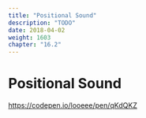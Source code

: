 ```yaml
---
title: "Positional Sound"
description: "TODO"
date: 2018-04-02
weight: 1603
chapter: "16.2"
---
```


# Positional Sound



https://codepen.io/looeee/pen/qKdQKZ